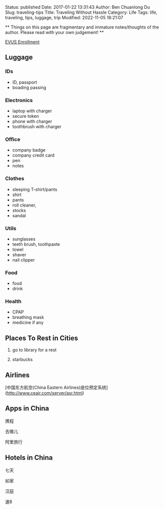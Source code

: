 Status: published
Date: 2017-01-22 13:31:43
Author: Ben Chuanlong Du
Slug: traveling-tips
Title: Traveling Without Hassle
Category: Life
Tags: life, traveling, tips, luggage, trip
Modified: 2022-11-05 18:21:07

**
Things on this page are
fragmentary and immature notes/thoughts of the author.
Please read with your own judgement!
**

[EVUS Enrollment](https://www.evus.gov/evus/#/)

## Luggage

### IDs

- ID, passport
- boading passing

### Electronics

- laptop with charger
- secure token
- phone with charger
- toothbrush with charger

### Office
- company badge
- company credit card 
- pen
- notes

### Clothes

- sleeping T-shirt/pants
- shirt
- pants
- roll cleaner, 
- stocks
- sandal

### Utils
- sunglasses 
- teeth brush, toothpaste
- towel
- shaver
- nail clipper

### Food
- food
- drink

### Health
- CPAP
- breathing mask
- medicine if any

## Places To Rest in Cities

1. go to library for a rest

2. starbucks

## Airlines

[中国东方航空(China Eastern Airlines)座位预定系统] (http://www.ceair.com/server/asr.html) 

## Apps in China

携程  

去哪儿 

阿里旅行


## Hotels in China

七天 

如家 

汉庭 

速8
